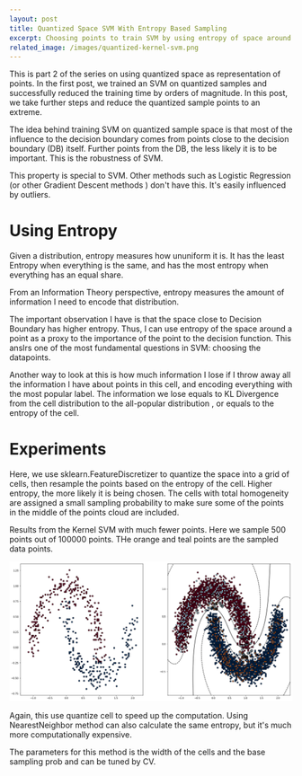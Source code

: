 ```yaml
---
layout: post
title: Quantized Space SVM With Entropy Based Sampling
excerpt: Choosing points to train SVM by using entropy of space around it.
related_image: /images/quantized-kernel-svm.png 
---
```




This is part 2 of the series on using quantized space as representation of points. In the first post, we trained an SVM on quantized samples and successfully reduced the training time by orders of magnitude. In this post, we take further steps and reduce the quantized sample points to an extreme. 


The idea behind training SVM on quantized sample space is that most of the influence to the decision boundary comes from points close to the decision boundary (DB) itself. Further points from the DB, the less likely it is to be important. This is the robustness of SVM. 


This property is special to SVM. Other methods such as Logistic Regression (or other Gradient Descent methods ) don't have this. It's easily influenced by outliers.




# Using Entropy

Given a distribution, entropy measures how ununiform it is. It has the least Entropy when everything is the same, and has the most entropy when everything has an equal share. 


From an Information Theory perspective, entropy measures the amount of information I need to encode that distribution. 





The important observation I have is that the space close to Decision Boundary has higher entropy. Thus, I can use entropy of the space around a point as a proxy to the importance of the point to the decision function. This ansIrs one of the most fundamental questions in SVM: choosing the datapoints.




Another way to look at this is how much information I lose if I throw away all the information I have about points in this cell, and encoding everything with the most popular label. The information we lose equals to KL Divergence from the cell distribution to the all-popular distribution , or equals to the entropy of the cell.




# Experiments 

Here, we use sklearn.FeatureDiscretizer to quantize the space into a grid of cells, then resample the points based on the entropy of the cell. Higher entropy, the more likely it is being chosen. The cells with total homogeneity are assigned a small sampling probability to make sure some of the points in the middle of the points cloud are included. 



Results from the Kernel SVM with much fewer points. Here we sample 500 points out of 100000 points. THe orange and teal points are the sampled data points. 


![image](/images/quantized-kernel-svm.png )


Again, this use quantize cell to speed up the computation. Using NearestNeighbor method can also calculate the same entropy, but it's much more computationally expensive. 


The parameters for this method is the width of the cells and the base sampling prob and can be tuned by CV. 


